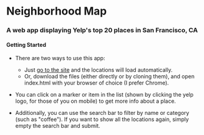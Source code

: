 # Neighborhood Map

### A web app displaying Yelp's top 20 places in San Francisco, CA

#### Getting Started

- There are two ways to use this app: 
  - Just [go to the site](http://nickhstr.github.io/frontend-nanodegree-neighborhood-map/) and the locations will load automatically.
  - Or, download the files (either directly or by cloning them), and open index.html with your browser of choice (I prefer Chrome).

- You can click on a marker or item in the list (shown by clicking the yelp logo, for those of you on mobile) to get more info about a place.

- Additionally, you can use the search bar to filter by name or category (such as "coffee"). If you want to show all the locations again, simply empty the search bar and submit.